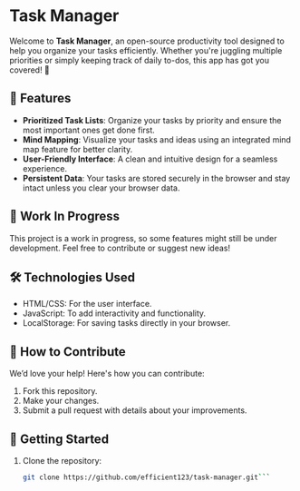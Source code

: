 # Task Manager

Welcome to **Task Manager**, an open-source productivity tool designed to help you organize your tasks efficiently. Whether you're juggling multiple priorities or simply keeping track of daily to-dos, this app has got you covered! 🚀

## 🌟 Features
- **Prioritized Task Lists**: Organize your tasks by priority and ensure the most important ones get done first.
- **Mind Mapping**: Visualize your tasks and ideas using an integrated mind map feature for better clarity.
- **User-Friendly Interface**: A clean and intuitive design for a seamless experience.
- **Persistent Data**: Your tasks are stored securely in the browser and stay intact unless you clear your browser data.

## 🚧 Work In Progress
This project is a work in progress, so some features might still be under development. Feel free to contribute or suggest new ideas!

## 🛠️ Technologies Used
- HTML/CSS: For the user interface.
- JavaScript: To add interactivity and functionality.
- LocalStorage: For saving tasks directly in your browser.

## 🤝 How to Contribute
We’d love your help! Here's how you can contribute:
1. Fork this repository.
2. Make your changes.
3. Submit a pull request with details about your improvements.

## 🚀 Getting Started
1. Clone the repository:
   ```bash
   git clone https://github.com/efficient123/task-manager.git```
